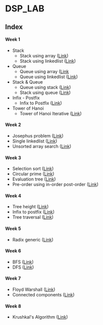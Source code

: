 # DSP_LAB

## Index

#### Week 1
* Stack
    - Stack using array ([Link](https://github.com/scodebox/DSP_LAB/blob/main/week_1/stack/stack_array.c))
    - Stack using linkedlist ([Link](https://github.com/scodebox/DSP_LAB/blob/main/week_1/stack/stack_linkedlist.c))
* Queue
    - Queue using array ([Link](https://github.com/scodebox/DSP_LAB/blob/main/week_1/queue/queue_array.c)
    - Queue using linkedlist ([Link](https://github.com/scodebox/DSP_LAB/blob/main/week_1/queue/queue_linkedlist.c))
* Stack & Queue
    - Queue using stack ([Link](https://github.com/scodebox/DSP_LAB/blob/main/week_1/stk_with_q-q_with_stk/queue_using_stack.c))
    - Stack using queue ([Link](https://github.com/scodebox/DSP_LAB/blob/main/week_1/stk_with_q-q_with_stk/stack_using_queue.c))
* Infix - Postfix
    - Infix to Postfix ([Link](https://github.com/scodebox/DSP_LAB/blob/main/week_1/infix_postfix_eval/infix_to_postfix.c))
* Tower of Hanoi
    - Tower of Hanoi Iterative ([Link](https://github.com/scodebox/DSP_LAB/blob/main/week_1/toi/toi_itr.c))
#### Week 2
* Josephus problem ([Link](https://github.com/scodebox/DSP_LAB/blob/main/week_2/josephus.c))
* Single linkedlist ([Link](https://github.com/scodebox/DSP_LAB/blob/main/week_2/single_linked_list.c))
* Unsorted array search ([Link](https://github.com/scodebox/DSP_LAB/blob/main/week_2/unsorted_array_search.c))
#### Week 3
* Selection sort ([Link](https://github.com/scodebox/DSP_LAB/blob/main/week_3/selection.c))
* Circular prime ([Link](https://github.com/scodebox/DSP_LAB/blob/main/week_3/circular_prime.c))
* Evaluation tree ([Link](https://github.com/scodebox/DSP_LAB/blob/main/week_3/evaluation_tree.c))
* Pre-order using in-order post-order ([Link](https://github.com/scodebox/DSP_LAB/blob/main/week_3/preorder.c))
#### Week 4
* Tree height ([Link](https://github.com/scodebox/DSP_LAB/blob/main/week_4/height.c))
* Infix to postfix ([Link](https://github.com/scodebox/DSP_LAB/blob/main/week_4/infixtopostfix.c))
* Tree traversal ([Link](https://github.com/scodebox/DSP_LAB/blob/main/week_4/traversal.c))
#### Week 5
* Radix generic ([Link](https://github.com/scodebox/DSP_LAB/blob/main/week_5/radix_generic.c))
#### Week 6
* BFS ([Link](https://github.com/scodebox/DSP_LAB/blob/main/week_6/bfs.c))
* DFS ([Link](https://github.com/scodebox/DSP_LAB/blob/main/week_6/dfs.c))
#### Week 7
* Floyd Warshall ([Link](https://github.com/scodebox/DSP_LAB/blob/main/week_7/floyd_warshall.c))
* Connected components ([Link](https://github.com/scodebox/DSP_LAB/blob/main/week_7/connected_components.c))
#### Week 8
* Krushkal's Algorithm ([Link](https://github.com/scodebox/DSP_LAB/blob/main/week_8/kruskal.c))
